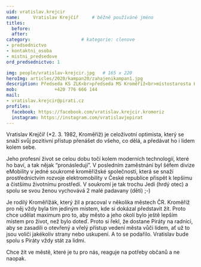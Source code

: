 ```yaml
---
uid: vratislav.krejcir
name:     Vratislav Krejčíř  	# běžně používáné jméno
titles:
  before: 
  after:
category:                   # kategorie: clenove
- predsednictvo
- kontaktni_osoba
- mistni_predsedove
ord_predsednictvo: 1

img: people/vratislav-krejcir.jpg   # 165 x 220
heroImg: articles/2020/kampan20/zahajenikampan1.jpg
description: Předseda KS ZLK<br>předseda MS Kroměříž<br>místostarosta Kroměříže # kratký popis, max 160 znaků
mob:			  +420 776 666 144
mail:
- vratislav.krejcir@pirati.cz
profiles:
  facebook: https://facebook.com/vratislav.krejcir.kromeriz
  instagram: https://instagram.com/vratislavjepirat
---
```


Vratislav Krejčíř (*2. 3. 1982, Kroměříž) je celoživotní optimista, který se snaží svůj pozitivní přístup přenášet do všeho, co dělá, a předávat ho i lidem kolem sebe.

Jeho profesní život se celou dobu točí kolem moderních technologií, které ho baví, a tak nějak “pronásledují”. V posledním zaměstnání byl šéfem divize eMobility v jedné soukromé kroměřížské společnosti, která se snaží prostřednictvím rozvoje elektromobility v České republice přispět k lepšímu a čistšímu životnímu prostředí. V soukromí je tak trochu Jedi (hrdý otec) a spolu se svou ženou vychovává 2 malé padavany (děti) ;-)

Je rodilý Kroměřížák, který žil a pracoval v několika městech ČR. Kroměříž pro něj vždy byla tím jediným místem, kde si dokázal představit žít. Proto chce udělat maximum pro to, aby město a jeho okolí bylo ještě lepším místem pro život, než bylo doteď. Proto si řekl, že dostane Piráty na radnici, aby se zasadili o otevřený a vřelý přístup vedení města vůči lidem, ať už to jsou voliči jakékoliv strany nebo uskupení. A to se podařilo. Vratislav bude spolu s Piráty vždy stát za lidmi.

Chce žít ve městě, které je tu pro nás, reaguje na potřeby občanů a ne naopak.
